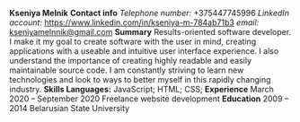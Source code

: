 
**Kseniya Melnik**
**Contact info** 
*Telephone number:* +375447745996 
*LinkedIn account:* https://www.linkedin.com/in/kseniya-m-784ab71b3 
*email:* kseniyamelnnik@gmail.com
**Summary** Results-oriented software developer. I make it my goal to create software with the user in mind, creating applications with a useable and intuitive user interface experience. I also understand the importance of creating highly readable and easily maintainable source code. I am constantly striving to learn new technologies and look to ways to better myself in this rapidly changing industry.
**Skills Languages:** JavaScript; HTML; CSS;
**Experience** March 2020 – September 2020 Freelance website development
**Education** 2009 – 2014 Belarusian State University
